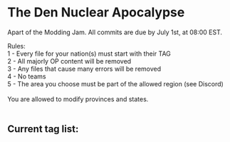 # The Den Nuclear Apocalypse

Apart of the Modding Jam. All commits are due by July 1st, at 08:00 EST.

Rules: <br />
1 - Every file for your nation(s) must start with their TAG <br />
2 - All majorly OP content will be removed <br />
3 - Any files that cause many errors will be removed <br />
4 - No teams <br />
5 - The area you choose must be part of the allowed region (see Discord) <br />
<br />
You are allowed to modify provinces and states.<br /><br />

## Current tag list:
